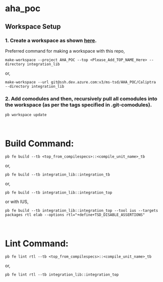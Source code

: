# **aha_poc** #

## **Workspace Setup** ##

### 1. Create a workspace as shown [here](https://dev.azure.com/ms-tsd/Documents/_wiki/wikis/Documents.wiki/114/Workspace-Commands).

Preferred command for making a workspace with this repo,

`make-workspace --project AHA_POC --top <Please_Add_TOP_NAME_Here> --directory integration_lib`


or,


`make-workspace --url git@ssh.dev.azure.com:v3/ms-tsd/AHA_POC/Caliptra --directory integration_lib`

### 2. Add comodules and then, recursively pull all comodules into the workspace (as per the tags specified in .git-comodules).

`pb workspace update`

<br>

# **Build Command:** #

`pb fe build --tb <top_from_compilespecs>::<compile_unit_name>_tb`


or,


`pb fe build --tb integration_lib::integration_tb`


or,


`pb fe build --tb integration_lib::integration_top`


or with IUS,


`pb fe build --tb integration_lib::integration_top --tool ius --targets packages rtl elab --options rtl="+define+TSD_DISABLE_ASSERTIONS"`


<br>

# **Lint Command:** #


`pb fe lint rtl --tb <top_from_compilespecs>::<compile_unit_name>_tb`


or,


`pb fe lint rtl --tb integration_lib::integration_top`


<br>



